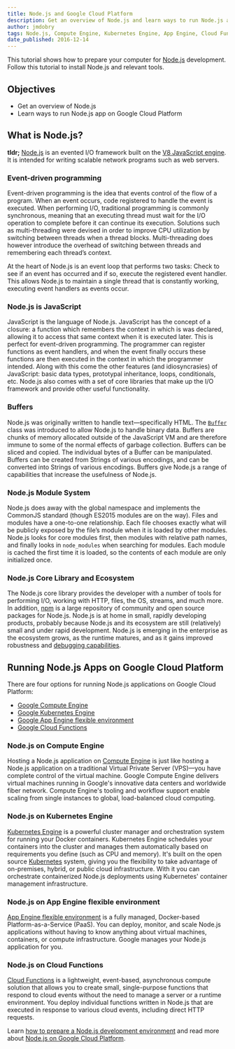```yaml
---
title: Node.js and Google Cloud Platform
description: Get an overview of Node.js and learn ways to run Node.js apps on Google Cloud Platform.
author: jmdobry
tags: Node.js, Compute Engine, Kubernetes Engine, App Engine, Cloud Functions
date_published: 2016-12-14
---
```

This tutorial shows how to prepare your computer for [Node.js][nodejs]
development. Follow this tutorial to install Node.js and relevant tools.

## Objectives

* Get an overview of Node.js
* Learn ways to run Node.js app on Google Cloud Platform

## What is Node.js?

**tldr;** [Node.js][nodejs] is an evented I/O framework built on the
[V8 JavaScript engine][v8]. It is intended for writing scalable network programs
such as web servers.

### Event-driven programming

Event-driven programming is the idea that events control of the flow of a
program. When an event occurs, code registered to handle the event is executed.
When performing I/O, traditional programming is commonly synchronous, meaning
that an executing thread must wait for the I/O operation to complete before it
can continue its execution. Solutions such as multi-threading were devised in
order to improve CPU utilization by switching between threads when a thread
blocks. Multi-threading does however introduce the overhead of switching between
threads and remembering each thread’s context.

At the heart of Node.js is an event loop that performs two tasks: Check to see
if an event has occurred and if so, execute the registered event handler. This
allows Node.js to maintain a single thread that is constantly working, executing
event handlers as events occur.

### Node.js is JavaScript

JavaScript is the language of Node.js. JavaScript has the concept of a closure:
a function which remembers the context in which is was declared, allowing it to
access that same context when it is executed later. This is perfect for
event-driven programming. The programmer can register functions as event
handlers, and when the event finally occurs these functions are then executed in
the context in which the programmer intended. Along with this come the other
features (and idiosyncrasies) of JavaScript: basic data types, prototypal
inheritance, loops, conditionals, etc. Node.js also comes with a set of core
libraries that make up the I/O framework and provide other useful functionality.

### Buffers

Node.js was originally written to handle text—specifically HTML. The
[`Buffer`][buffer] class was introduced to allow Node.js to handle binary data.
Buffers are chunks of memory allocated outside of the JavaScript VM and are
therefore immune to some of the normal effects of garbage collection. Buffers
can be sliced and copied. The individual bytes of a Buffer can be manipulated.
Buffers can be created from Strings of various encodings, and can be converted
into Strings of various encodings. Buffers give Node.js a range of capabilities
that increase the usefulness of Node.js.

### Node.js Module System

Node.js does away with the global namespace and implements the CommonJS
standard (though ES2015 modules are on the way). Files and modules have a
one-to-one relationship. Each file chooses exactly what will be publicly exposed
by the file’s module when it is loaded by other modules. Node.js looks for core
modules first, then modules with relative path names, and finally looks in
`node_modules` when searching for modules. Each module is cached the first
time it is loaded, so the contents of each module are only initialized once.

### Node.js Core Library and Ecosystem

The Node.js core library provides the developer with a number of tools for
performing I/O, working with HTTP, files, the OS, streams, and much more. In
addition, [npm][npm] is a large repository of community and open source packages
for Node.js. Node.js is at home in small, rapidly developing products, probably
because Node.js and its ecosystem are still (relatively) small and under rapid
development. Node.js is emerging in the enterprise as the ecosystem grows, as
the runtime matures, and as it gains improved robustness and
[debugging capabilities][inspect].

## Running Node.js Apps on Google Cloud Platform

There are four options for running Node.js applications on Google Cloud
Platform:

* [Google Compute Engine][gce]
* [Google Kubernetes Engine][gke]
* [Google App Engine flexible environment][gae]
* [Google Cloud Functions][gcf]

### Node.js on Compute Engine

Hosting a Node.js application on [Compute Engine][gce] is just like hosting a
Node.js application on a traditional Virtual Private Server (VPS)—you have
complete control of the virtual machine. Google Compute Engine delivers virtual
machines running in Google's innovative data centers and worldwide fiber
network. Compute Engine's tooling and workflow support enable scaling from
single instances to global, load-balanced cloud computing.

### Node.js on Kubernetes Engine

[Kubernetes Engine][gke] is a powerful cluster manager and orchestration system
for running your Docker containers. Kubernetes Engine schedules your containers
into the cluster and manages them automatically based on requirements you define
(such as CPU and memory). It's built on the open source [Kubernetes][k8s]
system, giving you the flexibility to take advantage of on-premises, hybrid, or
public cloud infrastructure. With it you can orchestrate containerized Node.js
deployments using Kubernetes' container management infrastructure.

### Node.js on App Engine flexible environment

[App Engine flexible environment][gae] is a fully managed, Docker-based
Platform-as-a-Service (PaaS). You can deploy, monitor, and scale Node.js
applications without having to know anything about virtual machines, containers,
or compute infrastructure. Google manages your Node.js application for you.

### Node.js on Cloud Functions

[Cloud Functions][gcf] is a lightweight, event-based, asynchronous compute
solution that allows you to create small, single-purpose functions that respond
to cloud events without the need to manage a server or a runtime environment.
You deploy individual functions written in Node.js that are executed in response
to various cloud events, including direct HTTP requests.

Learn [how to prepare a Node.js development environment][nodejs-dev] and read
more about [Node.js on Google Cloud Platform][nodejs-gcp].

[nodejs]: https://nodejs.org/
[v8]: https://developers.google.com/v8/
[buffer]: https://nodejs.org/api/buffer.html
[nodejs-dev]: how-to-prepare-a-nodejs-dev-environment
[inspect]: https://nodejs.org/api/debugger.html#debugger_v8_inspector_integration_for_node_js
[npm]: https://www.npmjs.com/
[gce]: https://cloud.google.com/compute/
[gke]: https://cloud.google.com/kubernetes-engine/
[k8s]: http://kubernetes.io/
[gae]: https://cloud.google.com/appengine/docs/flexible/nodejs/
[gcf]: https://cloud.google.com/functions/
[nodejs-gcp]: https://cloud.google.com/nodejs/
